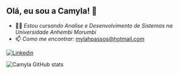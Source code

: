 ## Olá, eu sou a Camyla!  👋

- 👩‍🎓 *Estou cursando Analise e Desenvolvimento de Sistemas na Universidade Anhembi Morumbi*
- 📫 *Como me encontrar:* mylahpassos@hotmail.com

[![Linkedin](https://img.shields.io/badge/LinkedIn-0077B5?style=for-the-badge&logo=linkedin&logoColor=white)](https://www.linkedin.com/in/camyla-passos-286519a0/)

![Camyla GitHub stats](https://github-readme-stats.vercel.app/api?username=CamylaPassos&show_icons=true&theme=gruvbox)

